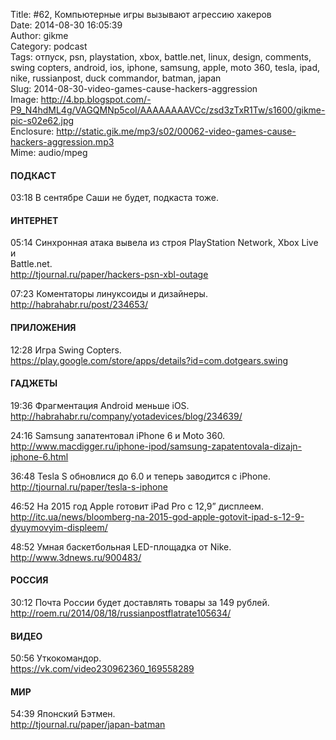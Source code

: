 Title: #62, Компьютерные игры вызывают агрессию хакеров  
Date: 2014-08-30 16:05:39  
Author: gikme  
Category: podcast  
Tags: отпуск, psn, playstation, xbox, battle.net, linux, design, comments, swing copters, android, ios, iphone, samsung, apple, moto 360, tesla, ipad, nike, russianpost, duck commandor, batman, japan  
Slug: 2014-08-30-video-games-cause-hackers-aggression  
Image: http://4.bp.blogspot.com/-P9_N4hdML4g/VAGQMNp5coI/AAAAAAAAVCc/zsd3zTxR1Tw/s1600/gikme-pic-s02e62.jpg  
Enclosure: http://static.gik.me/mp3/s02/00062-video-games-cause-hackers-aggression.mp3  
Mime: audio/mpeg

#### ПОДКАСТ

03:18 В сентябре Саши не будет, подкаста тоже.

#### ИНТЕРНЕТ

05:14 Синхронная атака вывела из строя PlayStation Network, Xbox Live и  
Battle.net.  
<http://tjournal.ru/paper/hackers-psn-xbl-outage>

07:23 Коментаторы линуксоиды и дизайнеры.  
<http://habrahabr.ru/post/234653/>

#### ПРИЛОЖЕНИЯ

12:28 Игра Swing Copters.  
<https://play.google.com/store/apps/details?id=com.dotgears.swing>

#### ГАДЖЕТЫ

19:36 Фрагментация Android меньше iOS.  
<http://habrahabr.ru/company/yotadevices/blog/234639/>

24:16 Samsung запатентовал iPhone 6 и Moto 360.  
<http://www.macdigger.ru/iphone-ipod/samsung-zapatentovala-dizajn-iphone-6.html>

36:48 Tesla S обновлися до 6.0 и теперь заводится с iPhone.  
<http://tjournal.ru/paper/tesla-s-iphone>

46:52 На 2015 год Apple готовит iPad Pro с 12,9” дисплеем.  
<http://itc.ua/news/bloomberg-na-2015-god-apple-gotovit-ipad-s-12-9-dyuymovyim-displeem/>

48:52 Умная баскетбольная LED-площадка от Nike.  
<http://www.3dnews.ru/900483/>

#### РОССИЯ

30:12 Почта России будет доставлять товары за 149 рублей.  
<http://roem.ru/2014/08/18/russianpostflatrate105634/>

#### ВИДЕО

50:56 Уткокомандор.  
<https://vk.com/video230962360_169558289>

#### МИР

54:39 Японский Бэтмен.  
<http://tjournal.ru/paper/japan-batman>

